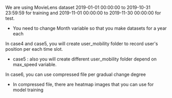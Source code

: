 We are using MovieLens dataset 2019-01-01 00:00:00 to 2019-10-31 23:59:59 for training and 2019-11-01 00:00:00 to 2019-11-30 00:00:00 for test.
- You need to change Month variable so that you make datasets for a year each

In case4 and case5, you will create user_mobility folder to record user's position per each time slot.
- case5 : also you will create different user_mobility folder depend on max_speed variable.

In case6, you can use compressed file per gradual change degree
- In compressed file, there are heatmap images that you can use for model training
